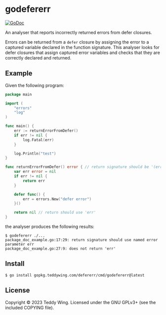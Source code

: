 godefererr
==========

[![GoDoc](https://godocs.io/gopkg.teddywing.com/defererr?status.svg)][Documentation]

An analyser that reports incorrectly returned errors from defer closures.

Errors can be returned from a `defer` closure by assigning the error to a
captured variable declared in the function signature. This analyser looks for
defer closures that assign captured error variables and checks that they are
correctly declared and returned.


## Example
Given the following program:

``` go
package main

import (
	"errors"
	"log"
)

func main() {
	err := returnErrorFromDefer()
	if err != nil {
		log.Fatal(err)
	}

	log.Println("test")
}

func returnErrorFromDefer() error { // return signature should be '(err error)'
	var err error = nil
	if err != nil {
		return err
	}

	defer func() {
		err = errors.New("defer error")
	}()

	return nil // return should use 'err'
}
```

the analyser produces the following results:

	$ godefererr ./...
	package_doc_example.go:17:29: return signature should use named error parameter err
	package_doc_example.go:27:9: does not return 'err'


## Install

	$ go install gopkg.teddywing.com/defererr/cmd/godefererr@latest


## License
Copyright © 2023 Teddy Wing. Licensed under the GNU GPLv3+ (see the included
COPYING file).


[Documentation]: https://godocs.io/gopkg.teddywing.com/defererr

